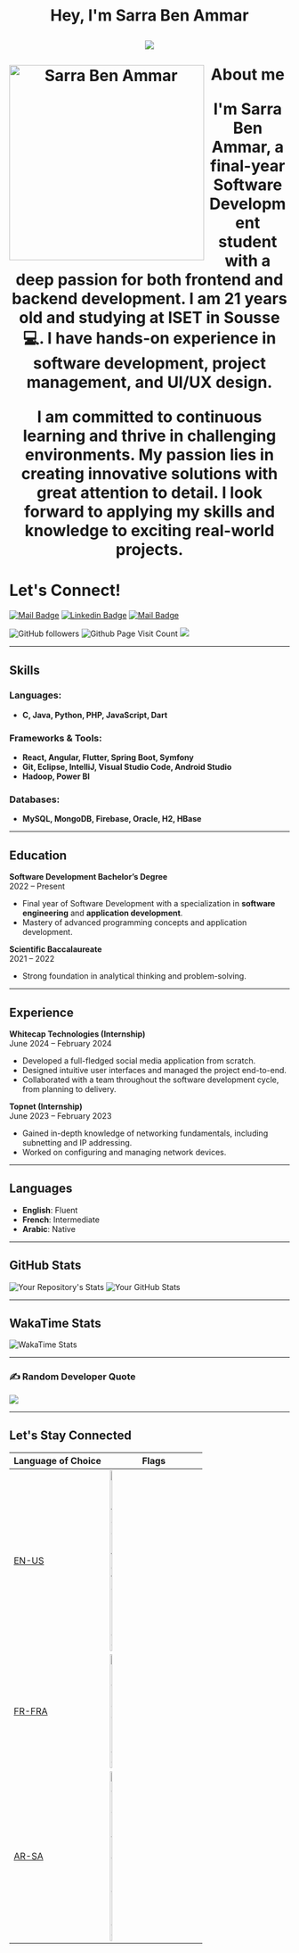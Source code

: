<h1 align="center"><b>Hey, I'm Sarra Ben Ammar</b>

<p align="center">
  <a href="https://github.com/DenverCoder1/readme-typing-svg"><img src="https://readme-typing-svg.herokuapp.com?font=Time+New+Roman&color=cyan&size=25&center=true&vCenter=true&width=600&height=100&lines=Hey!+I'm+Sarra+Ben+Ammar;Software+Developer;Passionate+About+Frontend+and+Backend+Development;Always+Learning+New+Things"></a>
</p>

<!-- Profile image -->
<img title="My Avatar" align="left" src="https://img.freepik.com/premium-photo/beautiful-hijab-women-hand-drawn-illustration_705652-931.jpg" width="350px" alt="Sarra Ben Ammar">

**About me**

I'm Sarra Ben Ammar, a final-year Software Development student with a deep passion for both frontend and backend development. I am 21 years old and studying at **ISET** in **Sousse** 💻. I have hands-on experience in software development, project management, and UI/UX design.

I am committed to continuous learning and thrive in challenging environments. My passion lies in creating innovative solutions with great attention to detail. I look forward to applying my skills and knowledge to exciting real-world projects.

# Let's Connect!

[![Mail Badge](https://img.shields.io/badge/-SarraBenAmmar-e74c3c?style=flat&labelColor=e74c3c&logo=youtube&logoColor=white)](https://www.youtube.com/c/SarraBenAmmar)
[![Linkedin Badge](https://img.shields.io/badge/-SarraBenAmmar-0e76a8?style=flat&labelColor=0e76a8&logo=linkedin&logoColor=white)](https://www.linkedin.com/in/sarra-ben-ammar-095029252/)
[![Mail Badge](https://img.shields.io/badge/-SarraBenAmmar-c0392b?style=flat&labelColor=c0392b&logo=gmail&logoColor=white)](mailto:sarrabhbam@gmail.com)

![GitHub followers](https://img.shields.io/github/followers/SarraBenAmmar?style=social)
![Github Page Visit Count](https://komarev.com/ghpvc/?username=SarraBenAmmar)
<img src="https://img.shields.io/badge/Age-21-blue" />

---

## Skills

### Languages:
- **C, Java, Python, PHP, JavaScript, Dart**

### Frameworks & Tools:
- **React, Angular, Flutter, Spring Boot, Symfony**
- **Git, Eclipse, IntelliJ, Visual Studio Code, Android Studio**
- **Hadoop, Power BI**

### Databases:
- **MySQL, MongoDB, Firebase, Oracle, H2, HBase**

---

## Education

**Software Development Bachelor’s Degree**  
2022 – Present  
- Final year of Software Development with a specialization in **software engineering** and **application development**.
- Mastery of advanced programming concepts and application development.

**Scientific Baccalaureate**  
2021 – 2022  
- Strong foundation in analytical thinking and problem-solving.

---

## Experience

**Whitecap Technologies (Internship)**  
June 2024 – February 2024  
- Developed a full-fledged social media application from scratch.
- Designed intuitive user interfaces and managed the project end-to-end.
- Collaborated with a team throughout the software development cycle, from planning to delivery.

**Topnet (Internship)**  
June 2023 – February 2023  
- Gained in-depth knowledge of networking fundamentals, including subnetting and IP addressing.
- Worked on configuring and managing network devices.

---

## Languages

- **English**: Fluent
- **French**: Intermediate
- **Arabic**: Native

---

## GitHub Stats

![Your Repository's Stats](https://github-readme-stats.vercel.app/api/top-langs/?username=SarraBenAmmar&show_icons=true&locale=en&layout=compact&langs_count=50&theme=algolia)
![Your GitHub Stats](https://github-readme-stats.vercel.app/api?username=SarraBenAmmar&show_icons=true&theme=radical)

---

## WakaTime Stats

![WakaTime Stats](https://wakatime.com/badge/user/c0a37276-8396-4881-b56d-232ffd4059dc/project/2c199d38-84a2-4054-9b13-a685f16d5160.svg)

---

### ✍️ Random Developer Quote
![](https://quotes-github-readme.vercel.app/api?type=horizontal&theme=radical)

---

## Let's Stay Connected

| Language of Choice           | Flags                                                 |
| ---------------------------- | ----------------------------------------------------- |
| [EN-US](./README.md)          | <img width="15%" alt="United States Flag" title="USA" src="https://upload.wikimedia.org/wikipedia/commons/a/a4/Flag_of_the_United_States.svg" /> |
| [FR-FRA](./README-FR-FRA.md)  | <img width="15%" alt="France Flag" title="France" src="https://upload.wikimedia.org/wikipedia/commons/c/c3/Flag_of_France.svg" /> |
| [AR-SA](./README-AR-SA.md)    | <img width="15%" alt="Saudi Arabia Flag" title="Saudi Arabia" src="https://encrypted-tbn0.gstatic.com/images?q=tbn:ANd9GcRnlugbdVIcLGYqOy8UZh-3OJ81w81aUj-8VA&s" /> |

